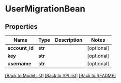 # UserMigrationBean

## Properties
Name | Type | Description | Notes
------------ | ------------- | ------------- | -------------
**account_id** | **str** |  | [optional] 
**key** | **str** |  | [optional] 
**username** | **str** |  | [optional] 

[[Back to Model list]](../README.md#documentation-for-models) [[Back to API list]](../README.md#documentation-for-api-endpoints) [[Back to README]](../README.md)

